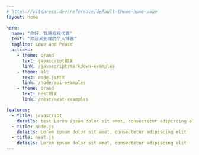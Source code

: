 ```yaml
---
# https://vitepress.dev/reference/default-theme-home-page
layout: home

hero:
  name: "你好，我是权权代表"
  text: "欢迎来到我的个人博客"
  tagline: Love and Peace
  actions:
    - theme: brand
      text: javascript相关
      link: /javascript/markdown-examples
    - theme: alt
      text: node.js相关
      link: /node/api-examples
    - theme: brand
      text: nest相关
      link: /nest/nest-examples

features:
  - title: javascript
    details: test Lorem ipsum dolor sit amet, consectetur adipiscing elit
  - title: node.js
    details: Lorem ipsum dolor sit amet, consectetur adipiscing elit
  - title: nest.js
    details: Lorem ipsum dolor sit amet, consectetur adipiscing elit
---
```


